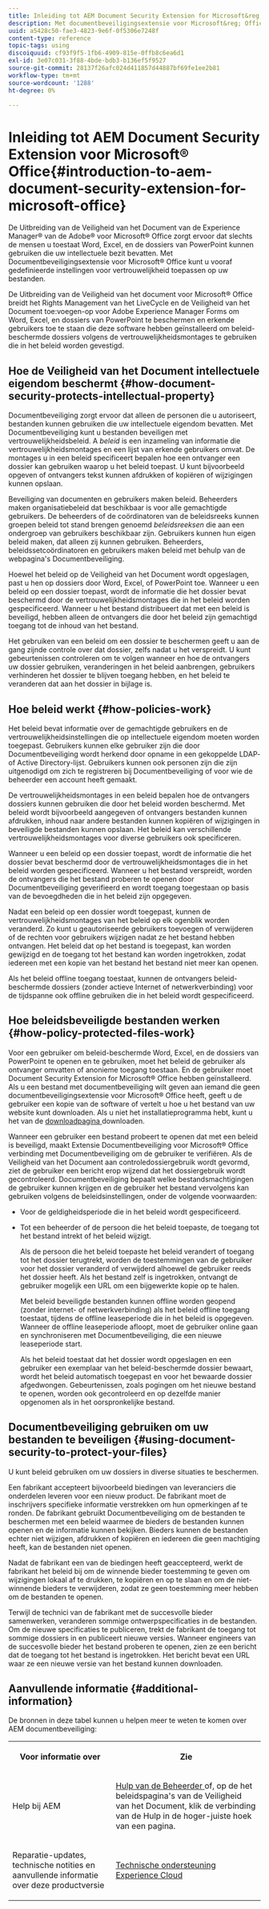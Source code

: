 ```yaml
---
title: Inleiding tot AEM Document Security Extension for Microsoft&reg; Office
description: Met documentbeveiligingsextensie voor Microsoft&reg; Office kunt u vooraf gedefinieerde instellingen voor vertrouwelijkheid toepassen op uw Microsoft&reg; Office-bestanden.
uuid: a5428c50-fae3-4823-9e6f-0f5306e7248f
content-type: reference
topic-tags: using
discoiquuid: cf93f9f5-1fb6-4909-815e-0ffb8c6ea6d1
exl-id: 3e07c031-3f88-4bde-bdb3-b136ef5f9527
source-git-commit: 28137f26afc024d411857d44887bf69fe1ee2b81
workflow-type: tm+mt
source-wordcount: '1288'
ht-degree: 0%

---
```


# Inleiding tot AEM Document Security Extension voor Microsoft® Office{#introduction-to-aem-document-security-extension-for-microsoft-office}

De Uitbreiding van de Veiligheid van het Document van de Experience Manager® van de Adobe® voor Microsoft® Office zorgt ervoor dat slechts de mensen u toestaat Word, Excel, en de dossiers van PowerPoint kunnen gebruiken die uw intellectuele bezit bevatten. Met Documentbeveiligingsextensie voor Microsoft® Office kunt u vooraf gedefinieerde instellingen voor vertrouwelijkheid toepassen op uw bestanden.

De Uitbreiding van de Veiligheid van het document voor Microsoft® Office breidt het Rights Management van het LiveCycle en de Veiligheid van het Document toe:voegen-op voor Adobe Experience Manager Forms om Word, Excel, en dossiers van PowerPoint te beschermen en erkende gebruikers toe te staan die deze software hebben geïnstalleerd om beleid-beschermde dossiers volgens de vertrouwelijkheidsmontages te gebruiken die in het beleid worden gevestigd.

## Hoe de Veiligheid van het Document intellectuele eigendom beschermt {#how-document-security-protects-intellectual-property}

Documentbeveiliging zorgt ervoor dat alleen de personen die u autoriseert, bestanden kunnen gebruiken die uw intellectuele eigendom bevatten. Met Documentbeveiliging kunt u bestanden beveiligen met vertrouwelijkheidsbeleid. A *beleid* is een inzameling van informatie die vertrouwelijkheidsmontages en een lijst van erkende gebruikers omvat. De montages u in een beleid specificeert bepalen hoe een ontvanger een dossier kan gebruiken waarop u het beleid toepast. U kunt bijvoorbeeld opgeven of ontvangers tekst kunnen afdrukken of kopiëren of wijzigingen kunnen opslaan.

Beveiliging van documenten en gebruikers maken beleid. Beheerders maken organisatiebeleid dat beschikbaar is voor alle gemachtigde gebruikers. De beheerders of de coördinatoren van de beleidsreeks kunnen groepen beleid tot stand brengen genoemd *beleidsreeksen* die aan een ondergroep van gebruikers beschikbaar zijn. Gebruikers kunnen hun eigen beleid maken, dat alleen zij kunnen gebruiken. Beheerders, beleidssetcoördinatoren en gebruikers maken beleid met behulp van de webpagina&#39;s Documentbeveiliging.

Hoewel het beleid op de Veiligheid van het Document wordt opgeslagen, past u hen op dossiers door Word, Excel, of PowerPoint toe. Wanneer u een beleid op een dossier toepast, wordt de informatie die het dossier bevat beschermd door de vertrouwelijkheidsmontages die in het beleid worden gespecificeerd. Wanneer u het bestand distribueert dat met een beleid is beveiligd, hebben alleen de ontvangers die door het beleid zijn gemachtigd toegang tot de inhoud van het bestand.

Het gebruiken van een beleid om een dossier te beschermen geeft u aan de gang zijnde controle over dat dossier, zelfs nadat u het verspreidt. U kunt gebeurtenissen controleren om te volgen wanneer en hoe de ontvangers uw dossier gebruiken, veranderingen in het beleid aanbrengen, gebruikers verhinderen het dossier te blijven toegang hebben, en het beleid te veranderen dat aan het dossier in bijlage is.

## Hoe beleid werkt {#how-policies-work}

Het beleid bevat informatie over de gemachtigde gebruikers en de vertrouwelijkheidsinstellingen die op intellectuele eigendom moeten worden toegepast. Gebruikers kunnen elke gebruiker zijn die door Documentbeveiliging wordt herkend door opname in een gekoppelde LDAP- of Active Directory-lijst. Gebruikers kunnen ook personen zijn die zijn uitgenodigd om zich te registreren bij Documentbeveiliging of voor wie de beheerder een account heeft gemaakt.

De vertrouwelijkheidsmontages in een beleid bepalen hoe de ontvangers dossiers kunnen gebruiken die door het beleid worden beschermd. Met beleid wordt bijvoorbeeld aangegeven of ontvangers bestanden kunnen afdrukken, inhoud naar andere bestanden kunnen kopiëren of wijzigingen in beveiligde bestanden kunnen opslaan. Het beleid kan verschillende vertrouwelijkheidsmontages voor diverse gebruikers ook specificeren.

Wanneer u een beleid op een dossier toepast, wordt de informatie die het dossier bevat beschermd door de vertrouwelijkheidsmontages die in het beleid worden gespecificeerd. Wanneer u het bestand verspreidt, worden de ontvangers die het bestand proberen te openen door Documentbeveiliging geverifieerd en wordt toegang toegestaan op basis van de bevoegdheden die in het beleid zijn opgegeven.

Nadat een beleid op een dossier wordt toegepast, kunnen de vertrouwelijkheidsmontages van het beleid op elk ogenblik worden veranderd. Zo kunt u geautoriseerde gebruikers toevoegen of verwijderen of de rechten voor gebruikers wijzigen nadat ze het bestand hebben ontvangen. Het beleid dat op het bestand is toegepast, kan worden gewijzigd en de toegang tot het bestand kan worden ingetrokken, zodat iedereen met een kopie van het bestand het bestand niet meer kan openen.

Als het beleid offline toegang toestaat, kunnen de ontvangers beleid-beschermde dossiers (zonder actieve Internet of netwerkverbinding) voor de tijdspanne ook offline gebruiken die in het beleid wordt gespecificeerd.

## Hoe beleidsbeveiligde bestanden werken {#how-policy-protected-files-work}

Voor een gebruiker om beleid-beschermde Word, Excel, en de dossiers van PowerPoint te openen en te gebruiken, moet het beleid de gebruiker als ontvanger omvatten of anonieme toegang toestaan. En de gebruiker moet Document Security Extension for Microsoft® Office hebben geïnstalleerd. Als u een bestand met documentbeveiliging wilt geven aan iemand die geen documentbeveiligingsextensie voor Microsoft® Office heeft, geeft u de gebruiker een kopie van de software of vertelt u hoe u het bestand van uw website kunt downloaden. Als u niet het installatieprogramma hebt, kunt u het van de [ downloadpagina ](https://experienceleague.adobe.com/docs/experience-manager-document-security/using/download-installer.html?lang=en) downloaden.

Wanneer een gebruiker een bestand probeert te openen dat met een beleid is beveiligd, maakt Extensie Documentbeveiliging voor Microsoft® Office verbinding met Documentbeveiliging om de gebruiker te verifiëren. Als de Veiligheid van het Document aan controledossiergebruik wordt gevormd, ziet de gebruiker een bericht erop wijzend dat het dossiergebruik wordt gecontroleerd. Documentbeveiliging bepaalt welke bestandsmachtigingen de gebruiker kunnen krijgen en de gebruiker het bestand vervolgens kan gebruiken volgens de beleidsinstellingen, onder de volgende voorwaarden:

* Voor de geldigheidsperiode die in het beleid wordt gespecificeerd.
* Tot een beheerder of de persoon die het beleid toepaste, de toegang tot het bestand intrekt of het beleid wijzigt.

  Als de persoon die het beleid toepaste het beleid verandert of toegang tot het dossier terugtrekt, worden de toestemmingen van de gebruiker voor het dossier veranderd of verwijderd alhoewel de gebruiker reeds het dossier heeft. Als het bestand zelf is ingetrokken, ontvangt de gebruiker mogelijk een URL om een bijgewerkte kopie op te halen.

  Met beleid beveiligde bestanden kunnen offline worden geopend (zonder internet- of netwerkverbinding) als het beleid offline toegang toestaat, tijdens de offline leaseperiode die in het beleid is opgegeven. Wanneer de offline leaseperiode afloopt, moet de gebruiker online gaan en synchroniseren met Documentbeveiliging, die een nieuwe leaseperiode start.

  Als het beleid toestaat dat het dossier wordt opgeslagen en een gebruiker een exemplaar van het beleid-beschermde dossier bewaart, wordt het beleid automatisch toegepast en voor het bewaarde dossier afgedwongen. Gebeurtenissen, zoals pogingen om het nieuwe bestand te openen, worden ook gecontroleerd en op dezelfde manier opgenomen als in het oorspronkelijke bestand.

## Documentbeveiliging gebruiken om uw bestanden te beveiligen {#using-document-security-to-protect-your-files}

U kunt beleid gebruiken om uw dossiers in diverse situaties te beschermen.

Een fabrikant accepteert bijvoorbeeld biedingen van leveranciers die onderdelen leveren voor een nieuw product. De fabrikant moet de inschrijvers specifieke informatie verstrekken om hun opmerkingen af te ronden. De fabrikant gebruikt Documentbeveiliging om de bestanden te beschermen met een beleid waarmee de bieders de bestanden kunnen openen en de informatie kunnen bekijken. Bieders kunnen de bestanden echter niet wijzigen, afdrukken of kopiëren en iedereen die geen machtiging heeft, kan de bestanden niet openen.

Nadat de fabrikant een van de biedingen heeft geaccepteerd, werkt de fabrikant het beleid bij om de winnende bieder toestemming te geven om wijzigingen lokaal af te drukken, te kopiëren en op te slaan en om de niet-winnende bieders te verwijderen, zodat ze geen toestemming meer hebben om de bestanden te openen.

Terwijl de technici van de fabrikant met de succesvolle bieder samenwerken, veranderen sommige ontwerpspecificaties in de bestanden. Om de nieuwe specificaties te publiceren, trekt de fabrikant de toegang tot sommige dossiers in en publiceert nieuwe versies. Wanneer engineers van de succesvolle bieder het bestand proberen te openen, zien ze een bericht dat de toegang tot het bestand is ingetrokken. Het bericht bevat een URL waar ze een nieuwe versie van het bestand kunnen downloaden.

## Aanvullende informatie {#additional-information}

De bronnen in deze tabel kunnen u helpen meer te weten te komen over AEM documentbeveiliging:

<table >
 <tbody>
  <tr>
   <th><p>Voor informatie over</p> </th>
   <th><p>Zie</p> </th>
  </tr>
  <tr>
   <td><p>Help bij AEM</p> </td>
   <td><p><a href="https://experienceleague.adobe.com/docs/experience-manager-65/forms/administrator-help/get-started/configure-general-aem-forms-settings.html?lang=en"> Hulp van de Beheerder </a> of, op de het beleidspagina's van de Veiligheid van het Document, klik de verbinding van de Hulp in de hoger-juiste hoek van een pagina.</p> </td>
  </tr>
  <tr>
   <td><p>Reparatie-updates, technische notities en aanvullende informatie over deze productversie</p> </td>
   <td><p><a href="https://experienceleague.adobe.com/?support-solution=General&amp;support-tab=home#support">Technische ondersteuning Experience Cloud</a></p> </td>
  </tr>
 </tbody>
</table>
